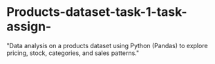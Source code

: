 # Products-dataset-task-1-task-assign-
"Data analysis on a products dataset using Python (Pandas) to explore pricing, stock, categories, and sales patterns."
